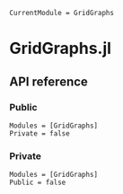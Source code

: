 ```@meta
CurrentModule = GridGraphs
```

# GridGraphs.jl

## API reference

### Public

```@autodocs
Modules = [GridGraphs]
Private = false
```

### Private

```@autodocs
Modules = [GridGraphs]
Public = false
```
